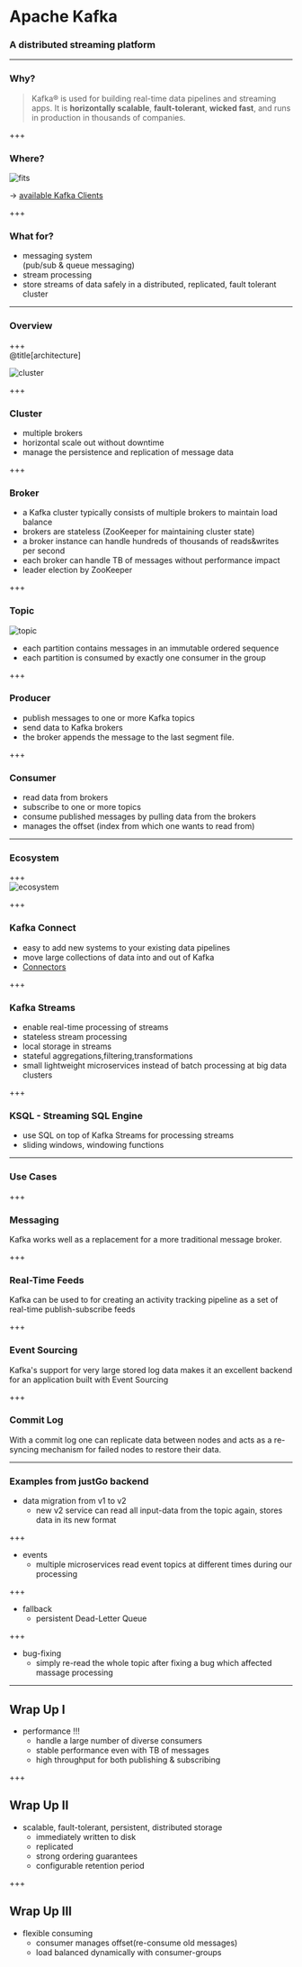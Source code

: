 # Apache Kafka

### A distributed streaming platform

---
### Why?

> Kafka® is used for building real-time data pipelines and streaming apps. It is **horizontally scalable**, **fault-tolerant**, **wicked fast**, and runs in production in thousands of companies.

+++  

### Where?  

![fits](assets/image/chart-kafka.jpg)  
  
-> [available Kafka Clients](https://cwiki.apache.org/confluence/display/KAFKA/Clients)

+++  

### What for?  
* messaging system  
 (pub/sub & queue messaging)
* stream processing
* store streams of data safely in a distributed, replicated, fault tolerant cluster

---

### Overview

+++  
@title[architecture]  

![cluster](https://www.tutorialspoint.com/apache_kafka/images/fundamentals.jpg)

+++  
### Cluster
* multiple brokers
* horizontal scale out without downtime 
* manage the persistence and replication of message data

+++  
### Broker
* a Kafka cluster typically consists of multiple brokers to maintain load balance
* brokers are stateless (ZooKeeper for maintaining cluster state)
* a broker instance can handle hundreds of thousands of reads&writes per second
* each broker can handle TB of messages without performance impact
* leader election by ZooKeeper

+++  
### Topic
![topic](https://kafka.apache.org/0102/images/log_anatomy.png)
* each partition contains messages in an immutable ordered sequence  
* each partition is consumed by exactly one consumer in the group

+++  
### Producer
* publish messages to one or more Kafka topics
* send data to Kafka brokers
* the broker appends the message to the last segment file.  

+++  

### Consumer
* read data from brokers
* subscribe to one or more topics
* consume published messages by pulling data from the brokers
* manages the offset (index from which one wants to read from)  

---
### Ecosystem

+++  
![ecosystem](assets/image/kafka-apis.jpg)

+++  
### Kafka Connect
* easy to add new systems to your existing data pipelines
* move large collections of data into and out of Kafka
* [Connectors](https://www.confluent.io/product/connectors)

+++  
### Kafka Streams  
* enable real-time processing of streams
* stateless stream processing
* local storage in streams
* stateful aggregations,filtering,transformations
* small lightweight microservices instead of batch processing at big data clusters

+++   
### KSQL - Streaming SQL Engine
* use SQL on top of Kafka Streams for processing streams
* sliding windows, windowing functions

---
### Use Cases

+++  
### Messaging
Kafka works well as a replacement for a more traditional message broker.   

+++  
### Real-Time Feeds
Kafka can be used to for creating an activity tracking pipeline as a set of real-time publish-subscribe feeds  

+++  
### Event Sourcing
Kafka's support for very large stored log data makes it an excellent backend for an application built with Event Sourcing  

+++  
### Commit Log  

With a commit log one can replicate data between nodes and acts as a re-syncing mechanism for failed nodes to restore their data.  

---
### Examples from justGo backend

* data migration from v1 to v2
  * new v2 service can read all input-data from the topic again, stores data in its new format

+++
* events
  * multiple microservices read event topics at different times during our processing

+++
* fallback
  * persistent Dead-Letter Queue

+++
* bug-fixing
  * simply re-read the whole topic after fixing a bug which affected massage processing

---  

## Wrap Up I
* performance !!!
  * handle a large number of diverse consumers
  * stable performance even with TB of messages
  * high throughput for both publishing & subscribing  

+++  
## Wrap Up II
* scalable, fault-tolerant, persistent, distributed storage
  * immediately written to disk
  * replicated
  * strong ordering guarantees
  * configurable retention period

+++  
## Wrap Up III
* flexible consuming
  * consumer manages offset(re-consume old messages)
  * load balanced dynamically with consumer-groups  